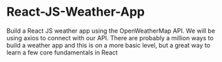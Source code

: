 # React-JS-Weather-App
Build a React JS weather app using the OpenWeatherMap API. We will be using axios to connect with our API. There are probably a million ways to build a weather app and this is on a more basic level, but a great way to learn a few core fundamentals in React
